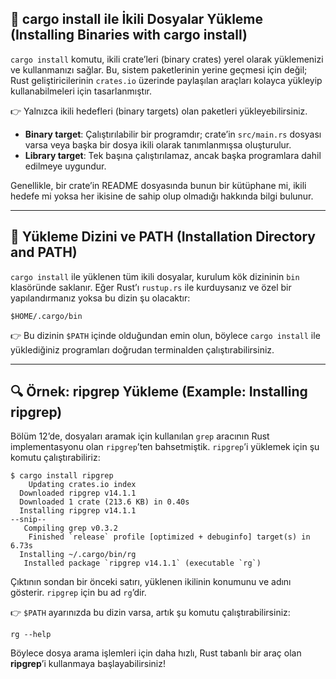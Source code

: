 ## 💾 cargo install ile İkili Dosyalar Yükleme (Installing Binaries with cargo install)

`cargo install` komutu, ikili crate’leri (binary crates) yerel olarak yüklemenizi ve kullanmanızı sağlar. Bu, sistem paketlerinin yerine geçmesi için değil; Rust geliştiricilerinin `crates.io` üzerinde paylaşılan araçları kolayca yükleyip kullanabilmeleri için tasarlanmıştır.

👉 Yalnızca ikili hedefleri (binary targets) olan paketleri yükleyebilirsiniz.

* **Binary target**: Çalıştırılabilir bir programdır; crate’in `src/main.rs` dosyası varsa veya başka bir dosya ikili olarak tanımlanmışsa oluşturulur.
* **Library target**: Tek başına çalıştırılamaz, ancak başka programlara dahil edilmeye uygundur.

Genellikle, bir crate’in README dosyasında bunun bir kütüphane mi, ikili hedefe mi yoksa her ikisine de sahip olup olmadığı hakkında bilgi bulunur.

---

## 📂 Yükleme Dizini ve PATH (Installation Directory and PATH)

`cargo install` ile yüklenen tüm ikili dosyalar, kurulum kök dizininin `bin` klasöründe saklanır. Eğer Rust’ı `rustup.rs` ile kurduysanız ve özel bir yapılandırmanız yoksa bu dizin şu olacaktır:

```
$HOME/.cargo/bin
```

👉 Bu dizinin `$PATH` içinde olduğundan emin olun, böylece `cargo install` ile yüklediğiniz programları doğrudan terminalden çalıştırabilirsiniz.

---

## 🔍 Örnek: ripgrep Yükleme (Example: Installing ripgrep)

Bölüm 12’de, dosyaları aramak için kullanılan `grep` aracının Rust implementasyonu olan `ripgrep`’ten bahsetmiştik. `ripgrep`’i yüklemek için şu komutu çalıştırabiliriz:

```
$ cargo install ripgrep
    Updating crates.io index
  Downloaded ripgrep v14.1.1
  Downloaded 1 crate (213.6 KB) in 0.40s
  Installing ripgrep v14.1.1
--snip--
   Compiling grep v0.3.2
    Finished `release` profile [optimized + debuginfo] target(s) in 6.73s
  Installing ~/.cargo/bin/rg
   Installed package `ripgrep v14.1.1` (executable `rg`)
```

Çıktının sondan bir önceki satırı, yüklenen ikilinin konumunu ve adını gösterir. `ripgrep` için bu ad `rg`’dir.

👉 `$PATH` ayarınızda bu dizin varsa, artık şu komutu çalıştırabilirsiniz:

```
rg --help
```

Böylece dosya arama işlemleri için daha hızlı, Rust tabanlı bir araç olan **ripgrep**’i kullanmaya başlayabilirsiniz!
